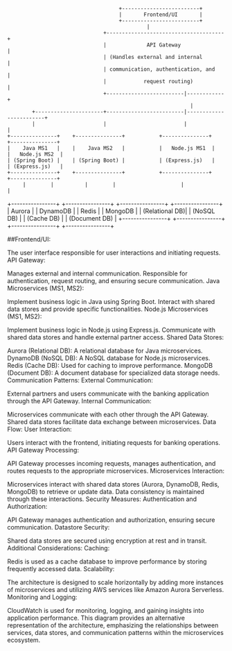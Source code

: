                                         +-------------------------+
                                        |       Frontend/UI       |
                                        +-------------------------+
                                                 |
                                   +--------------------------------------+
                                   |             API Gateway               |
                                   | (Handles external and internal       |
                                   | communication, authentication, and   |
                                   |            request routing)          |
                                   +-------------------------|------------+
                                                               |
            +----------------------+-------------------------|------------------------+
            |                      |                         |                        |
    +---------------+    +---------------+           +---------------+    +---------------+
    |    Java MS1   |    |    Java MS2   |           |   Node.js MS1  |    |   Node.js MS2  |
    | (Spring Boot) |    | (Spring Boot) |           | (Express.js)   |    | (Express.js)   |
    +---------------+    +---------------+           +---------------+    +---------------+
         |        |          |        |                     |                   |
  +----------------+ +----------------+             +----------------+ +----------------+
  |    Aurora      | |   DynamoDB     |             |     Redis      | |    MongoDB     |
  | (Relational DB)| | (NoSQL DB)     |             | (Cache DB)     | | (Document DB)  |
  +----------------+ +----------------+             +----------------+ +----------------+



##Frontend/UI:

The user interface responsible for user interactions and initiating requests.
API Gateway:

Manages external and internal communication.
Responsible for authentication, request routing, and ensuring secure communication.
Java Microservices (MS1, MS2):

Implement business logic in Java using Spring Boot.
Interact with shared data stores and provide specific functionalities.
Node.js Microservices (MS1, MS2):

Implement business logic in Node.js using Express.js.
Communicate with shared data stores and handle external partner access.
Shared Data Stores:

Aurora (Relational DB):
A relational database for Java microservices.
DynamoDB (NoSQL DB):
A NoSQL database for Node.js microservices.
Redis (Cache DB):
Used for caching to improve performance.
MongoDB (Document DB):
A document database for specialized data storage needs.
Communication Patterns:
External Communication:

External partners and users communicate with the banking application through the API Gateway.
Internal Communication:

Microservices communicate with each other through the API Gateway.
Shared data stores facilitate data exchange between microservices.
Data Flow:
User Interaction:

Users interact with the frontend, initiating requests for banking operations.
API Gateway Processing:

API Gateway processes incoming requests, manages authentication, and routes requests to the appropriate microservices.
Microservices Interaction:

Microservices interact with shared data stores (Aurora, DynamoDB, Redis, MongoDB) to retrieve or update data.
Data consistency is maintained through these interactions.
Security Measures:
Authentication and Authorization:

API Gateway manages authentication and authorization, ensuring secure communication.
Datastore Security:

Shared data stores are secured using encryption at rest and in transit.
Additional Considerations:
Caching:

Redis is used as a cache database to improve performance by storing frequently accessed data.
Scalability:

The architecture is designed to scale horizontally by adding more instances of microservices and utilizing AWS services like Amazon Aurora Serverless.
Monitoring and Logging:

CloudWatch is used for monitoring, logging, and gaining insights into application performance.
This diagram provides an alternative representation of the architecture, emphasizing the relationships between services, data stores, and communication patterns within the microservices ecosystem.
